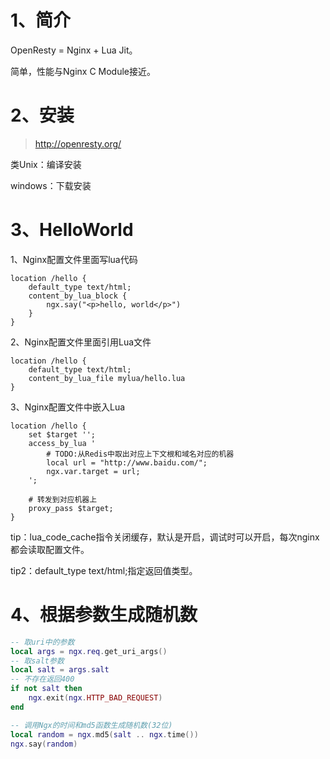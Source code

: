 # 1、简介

OpenResty = Nginx + Lua Jit。

简单，性能与Nginx C Module接近。





# 2、安装

> http://openresty.org/

类Unix：编译安装

windows：下载安装



# 3、HelloWorld

1、Nginx配置文件里面写lua代码

~~~nginx
location /hello {
    default_type text/html;
	content_by_lua_block {
		ngx.say("<p>hello, world</p>")
	}
}
~~~



2、Nginx配置文件里面引用Lua文件

~~~nginx
location /hello {
    default_type text/html;
    content_by_lua_file mylua/hello.lua
}
~~~



3、Nginx配置文件中嵌入Lua

~~~nginx
location /hello {
    set $target '';
    access_by_lua '
        # TODO:从Redis中取出对应上下文根和域名对应的机器
        local url = "http://www.baidu.com/";
    	ngx.var.target = url;
    ';

    # 转发到对应机器上
    proxy_pass $target;
}
~~~





tip：lua_code_cache指令关闭缓存，默认是开启，调试时可以开启，每次nginx都会读取配置文件。

tip2：default_type text/html;指定返回值类型。





# 4、根据参数生成随机数

~~~lua
-- 取uri中的参数
local args = ngx.req.get_uri_args()
-- 取salt参数
local salt = args.salt
-- 不存在返回400
if not salt then 
    ngx.exit(ngx.HTTP_BAD_REQUEST)
end

-- 调用Ngx的时间和md5函数生成随机数(32位)
local random = ngx.md5(salt .. ngx.time())
ngx.say(random)
~~~